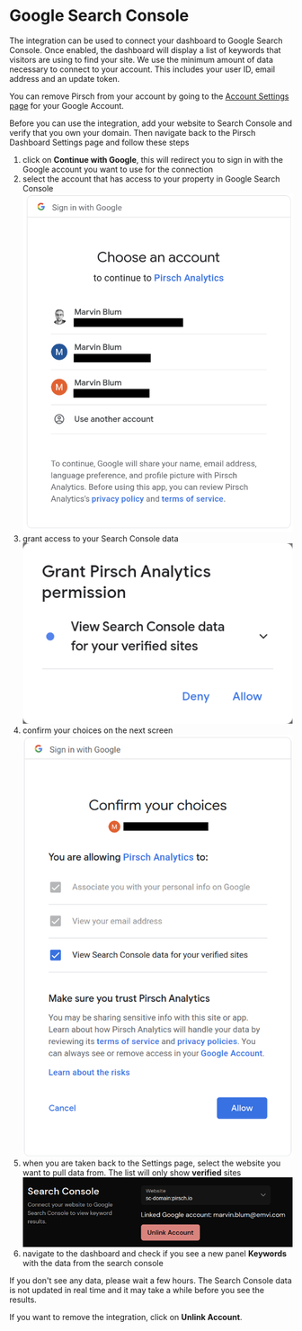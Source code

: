 # Google Search Console

The integration can be used to connect your dashboard to Google Search Console. Once enabled, the dashboard will display a list of keywords that visitors are using to find your site. We use the minimum amount of data necessary to connect to your account. This includes your user ID, email address and an update token.

You can remove Pirsch from your account by going to the [Account Settings page](https://myaccount.google.com/permissions) for your Google Account.

Before you can use the integration, add your website to Search Console and verify that you own your domain. Then navigate back to the Pirsch Dashboard Settings page and follow these steps

1. click on **Continue with Google**, this will redirect you to sign in with the Google account you want to use for the connection
2. select the account that has access to your property in Google Search Console ![Site Selection](../static/integrations/settings-gsc-accounts.png)
3. grant access to your Search Console data ![Site Selection](../static/integrations/settings-gsc-permissions.png)
4. confirm your choices on the next screen ![Site Selection](../static/integrations/settings-gsc-confirmation.png)
5. when you are taken back to the Settings page, select the website you want to pull data from. The list will only show **verified** sites ![Site Selection](../static/integrations/settings-gsc-integration.png)
6. navigate to the dashboard and check if you see a new panel **Keywords** with the data from the search console

If you don't see any data, please wait a few hours. The Search Console data is not updated in real time and it may take a while before you see the results.

If you want to remove the integration, click on **Unlink Account**.